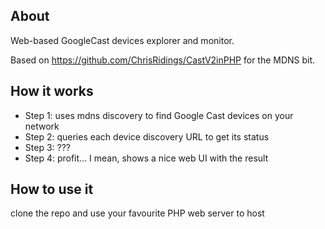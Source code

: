 ## About

Web-based GoogleCast devices explorer and monitor.

Based on https://github.com/ChrisRidings/CastV2inPHP for the MDNS bit.

## How it works

- Step 1: uses mdns discovery to find Google Cast devices on your network
- Step 2: queries each device discovery URL to get its status
- Step 3: ???
- Step 4: profit... I mean, shows a nice web UI with the result

## How to use it

clone the repo and use your favourite PHP web server to host
